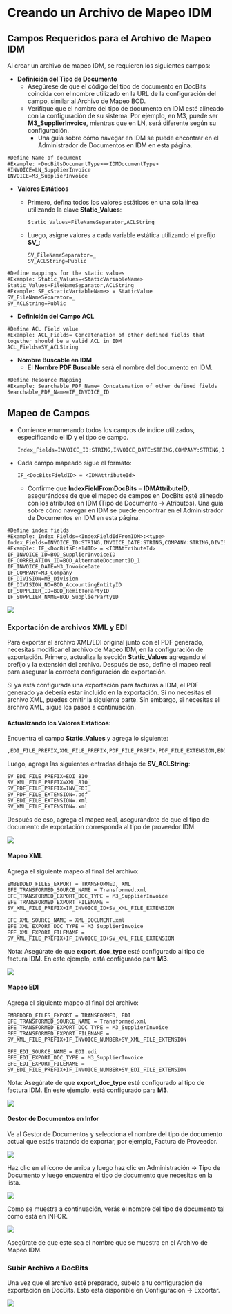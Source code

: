 # Creando un Archivo de Mapeo IDM

## Campos Requeridos para el Archivo de Mapeo IDM

Al crear un archivo de mapeo IDM, se requieren los siguientes campos:

* **Definición del Tipo de Documento**
  * Asegúrese de que el código del tipo de documento en DocBits coincida con el nombre utilizado en la URL de la configuración del campo, similar al Archivo de Mapeo BOD.
  * Verifique que el nombre del tipo de documento en IDM esté alineado con la configuración de su sistema. Por ejemplo, en M3, puede ser **M3\_SupplierInvoice**, mientras que en LN, será diferente según su configuración.
    * Una guía sobre cómo navegar en IDM se puede encontrar en el Administrador de Documentos en IDM en esta página.

```properties
#Define Name of document
#Example: <DocBitsDocumentType>=<IDMDocumentType>
#INVOICE=LN_SupplierInvoice
INVOICE=M3_SupplierInvoice
```

* **Valores Estáticos**
  *   Primero, defina todos los valores estáticos en una sola línea utilizando la clave **Static\_Values**:

      ```properties
      Static_Values=FileNameSeparator,ACLString
      ```
  *   Luego, asigne valores a cada variable estática utilizando el prefijo **SV\_**:

      ```properties
      SV_FileNameSeparator=_
      SV_ACLString=Public
      ```

```properties
#Define mappings for the static values
#Example: Static_Values=<StaticVariableName>
Static_Values=FileNameSeparator,ACLString
#Example: SF_<StaticVariableName> = StaticValue
SV_FileNameSeparator=_
SV_ACLString=Public
```

* **Definición del Campo ACL**

```properties
#Define ACL Field value
#Example: ACL_Fields= Concatenation of other defined fields that together should be a valid ACL in IDM
ACL_Fields=SV_ACLString
```

* **Nombre Buscable en IDM**
  * El **Nombre PDF Buscable** será el nombre del documento en IDM.

```properties
#Define Resource Mapping
#Example: Searchable_PDF_Name= Concatenation of other defined fields
Searchable_PDF_Name=IF_INVOICE_ID
```

## Mapeo de Campos

*   Comience enumerando todos los campos de índice utilizados, especificando el ID y el tipo de campo.

    ```properties
    Index_Fields=INVOICE_ID:STRING,INVOICE_DATE:STRING,COMPANY:STRING,DIVISION:STRING,DIVISION_NO:STRING,CORRELATION_ID:STRING,SUPPLIER_ID:STRING,SUPPLIER_NAME:STRING
    ```
*   Cada campo mapeado sigue el formato:

    ```properties
    IF_<DocBitsFieldID> = <IDMAttributeId>
    ```

    * Confirme que **IndexFieldFromDocBits = IDMAttributeID**, asegurándose de que el mapeo de campos en DocBits esté alineado con los atributos en IDM (Tipo de Documento → Atributos). Una guía sobre cómo navegar en IDM se puede encontrar en el Administrador de Documentos en IDM en esta página.

```properties
#Define index fields
#Example: Index_Fields=<IndexFieldIdFromIDM>:<type>
Index_Fields=INVOICE_ID:STRING,INVOICE_DATE:STRING,COMPANY:STRING,DIVISION:STRING,DIVISION_NO:STRING,CORRELATION_ID:STRING,SUPPLIER_ID:STRING,SUPPLIER_NAME:STRING
#Example: IF_<DocBitsFieldID> = <IDMAttributeId>
IF_INVOICE_ID=BOD_SupplierInvoiceID
IF_CORRELATION_ID=BOD_AlternateDocumentID_1
IF_INVOICE_DATE=M3_InvoiceDate
IF_COMPANY=M3_Company
IF_DIVISION=M3_Division
IF_DIVISION_NO=BOD_AccountingEntityID
IF_SUPPLIER_ID=BOD_RemitToPartyID
IF_SUPPLIER_NAME=BOD_SupplierPartyID
```

![](https://files.gitbook.com/v0/b/gitbook-x-prod.appspot.com/o/spaces%2FT2n2w4uDCJvv7CJ5zrdk%2Fuploads%2FzT9MMKlFCSBJtRW1pf4s%2Fimage.png?alt=media\&token=ea2f6ae2-f9f2-48d3-98e3-ed06dcda69f1)

### Exportación de archivos XML y EDI

Para exportar el archivo XML/EDI original junto con el PDF generado, necesitas modificar el archivo de Mapeo IDM, en la configuración de exportación. Primero, actualiza la sección **Static\_Values** agregando el prefijo y la extensión del archivo. Después de eso, define el mapeo real para asegurar la correcta configuración de exportación.

Si ya está configurada una exportación para facturas a IDM, el PDF generado ya debería estar incluido en la exportación. Si no necesitas el archivo XML, puedes omitir la siguiente parte. Sin embargo, si necesitas el archivo XML, sigue los pasos a continuación.

#### Actualizando los Valores Estáticos:

Encuentra el campo **Static\_Values** y agrega lo siguiente:

```
,EDI_FILE_PREFIX,XML_FILE_PREFIX,PDF_FILE_PREFIX,PDF_FILE_EXTENSION,EDI_FILE_EXTENSION,XML_FILE_EXTENSION
```

Luego, agrega las siguientes entradas debajo de **SV\_ACLString**:

```
SV_EDI_FILE_PREFIX=EDI_810_
SV_XML_FILE_PREFIX=XML_810_
SV_PDF_FILE_PREFIX=INV_EDI_
SV_PDF_FILE_EXTENSION=.pdf
SV_EDI_FILE_EXTENSION=.xml
SV_XML_FILE_EXTENSION=.xml
```

Después de eso, agrega el mapeo real, asegurándote de que el tipo de documento de exportación corresponda al tipo de proveedor IDM.

![](https://docs.docbits.com/~gitbook/image?url=https%3A%2F%2F578966019-files.gitbook.io%2F%7E%2Ffiles%2Fv0%2Fb%2Fgitbook-x-prod.appspot.com%2Fo%2Fspaces%252FT2n2w4uDCJvv7CJ5zrdk%252Fuploads%252F6k18wa4zSaSZkvfEKMwW%252Fimage.png%3Falt%3Dmedia%26token%3De6c49d36-44b9-4d18-9d22-63d30205dbd5\&width=768\&dpr=4\&quality=100\&sign=3ac8bc32\&sv=2)

#### Mapeo XML

Agrega el siguiente mapeo al final del archivo:

```
EMBEDDED_FILES_EXPORT = TRANSFORMED, XML
EFE_TRANSFORMED_SOURCE_NAME = Transformed.xml
EFE_TRANSFORMED_EXPORT_DOC_TYPE = M3_SupplierInvoice
EFE_TRANSFORMED_EXPORT_FILENAME = SV_XML_FILE_PREFIX+IF_INVOICE_ID+SV_XML_FILE_EXTENSION

EFE_XML_SOURCE_NAME = XML_DOCUMENT.xml
EFE_XML_EXPORT_DOC_TYPE = M3_SupplierInvoice
EFE_XML_EXPORT_FILENAME = SV_XML_FILE_PREFIX+IF_INVOICE_ID+SV_XML_FILE_EXTENSION
```

Nota: Asegúrate de que **export\_doc\_type** esté configurado al tipo de factura IDM. En este ejemplo, está configurado para **M3**.

![](https://docs.docbits.com/~gitbook/image?url=https%3A%2F%2F578966019-files.gitbook.io%2F%7E%2Ffiles%2Fv0%2Fb%2Fgitbook-x-prod.appspot.com%2Fo%2Fspaces%252FT2n2w4uDCJvv7CJ5zrdk%252Fuploads%252FlXToG368VI7Fc7HDguCn%252Fimage.png%3Falt%3Dmedia%26token%3Dcb153977-34e1-4f5f-a416-60e3141b4aca\&width=768\&dpr=4\&quality=100\&sign=b7d9585c\&sv=2)

#### Mapeo EDI

Agrega el siguiente mapeo al final del archivo:

```
EMBEDDED_FILES_EXPORT = TRANSFORMED, EDI
EFE_TRANSFORMED_SOURCE_NAME = Transformed.xml
EFE_TRANSFORMED_EXPORT_DOC_TYPE = M3_SupplierInvoice
EFE_TRANSFORMED_EXPORT_FILENAME = SV_XML_FILE_PREFIX+IF_INVOICE_NUMBER+SV_XML_FILE_EXTENSION

EFE_EDI_SOURCE_NAME = EDI.edi
EFE_EDI_EXPORT_DOC_TYPE = M3_SupplierInvoice
EFE_EDI_EXPORT_FILENAME = SV_EDI_FILE_PREFIX+IF_INVOICE_NUMBER+SV_EDI_FILE_EXTENSION
```

Nota: Asegúrate de que **export\_doc\_type** esté configurado al tipo de factura IDM. En este ejemplo, está configurado para **M3**.

![](https://docs.docbits.com/~gitbook/image?url=https%3A%2F%2F578966019-files.gitbook.io%2F%7E%2Ffiles%2Fv0%2Fb%2Fgitbook-x-prod.appspot.com%2Fo%2Fspaces%252FT2n2w4uDCJvv7CJ5zrdk%252Fuploads%252FSrF54zkGq6aYYuJq1KAI%252Fimage.png%3Falt%3Dmedia%26token%3D403c9bfa-7e97-4d3c-a4b0-1bb82b98fe50\&width=768\&dpr=4\&quality=100\&sign=a768865f\&sv=2)

#### Gestor de Documentos en Infor

Ve al Gestor de Documentos y selecciona el nombre del tipo de documento actual que estás tratando de exportar, por ejemplo, Factura de Proveedor.

![](https://docs.docbits.com/~gitbook/image?url=https%3A%2F%2Flh7-us.googleusercontent.com%2FEV3uw3R1L6_RRANB7FRLwtUFMbv_KGtL4x6kAk6lEYhwI90UeG2uWqFD2Azpxv-SRFl9zfvdratOZbXxp2D1-SryLo3Boj2x9Xc4PQXJ6vUhX5c9pvhv4XHuCk-qMK51DZ885vRUJ5dwES7k84uhoyk\&width=768\&dpr=4\&quality=100\&sign=a2f25ec9\&sv=2)

Haz clic en el ícono de arriba y luego haz clic en Administración → Tipo de Documento y luego encuentra el tipo de documento que necesitas en la lista.

![](https://docs.docbits.com/~gitbook/image?url=https%3A%2F%2Flh7-us.googleusercontent.com%2FldsuINS9SCUQm3E57s8j_95gzBGwHQFavcf6d3myg6tuVxRoQHtq8R-6we5OEJ63swDxwPc9w7hbySWqWdfaMsGdQpn99m6EchPY5f5DzXEj-8mjocwPNtdJVNP34CuPvw0JIImDgFX1Q05M8-ogZo8\&width=768\&dpr=4\&quality=100\&sign=a1149783\&sv=2)

Como se muestra a continuación, verás el nombre del tipo de documento tal como está en INFOR.

![](https://docs.docbits.com/~gitbook/image?url=https%3A%2F%2Flh7-us.googleusercontent.com%2FKSreWGS7TqdMP64BqtufM24xk0RDnNDHUZapnPsSuRj_umPJ3icll89KI2RYpbtet2F6ccL8QfYbl27-2j1nQPwQ0z-Nq873c4Tv72ee9AJhKMxynIUxmJKKsQQCupW_dpRfw_5BXm0WvAnw4HOALmw\&width=768\&dpr=4\&quality=100\&sign=62bfe0a6\&sv=2)

Asegúrate de que este sea el nombre que se muestra en el Archivo de Mapeo IDM.

### Subir Archivo a DocBits

Una vez que el archivo esté preparado, súbelo a tu configuración de exportación en DocBits. Esto está disponible en Configuración → Exportar.

![](https://docs.docbits.com/~gitbook/image?url=https%3A%2F%2Flh7-us.googleusercontent.com%2FrUHhvImiWamK6JxnWSPL4JEioAJq3AmvdsubJDo-DoDV9F_i5mZ42YDnjqZUYKYSJu1Cetc_4fLwlvvmoZXYIzmBf3hoyW6RjfP9HQ8FkNDhW1IbLHvNTCHWFRaeCECdZ97u79-Eu37TvzqnqGPEayM\&width=768\&dpr=4\&quality=100\&sign=a13b8c88\&sv=2)
